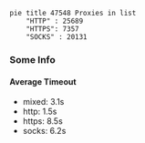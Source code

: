 
```mermaid
pie title 47548 Proxies in list
    "HTTP" : 25689
    "HTTPS": 7357
    "SOCKS" : 20131
```

### Some Info
#### Average Timeout

- mixed: 3.1s
- http: 1.5s
- https: 8.5s
- socks: 6.2s